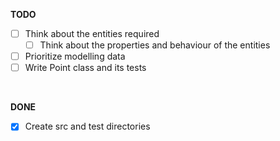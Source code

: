 **TODO**

- [ ] Think about the entities required
  - [ ] Think about the properties and behaviour of the entities
- [ ] Prioritize modelling data
- [ ] Write Point class and its tests

<br/>

**DONE**

- [x] Create src and test directories